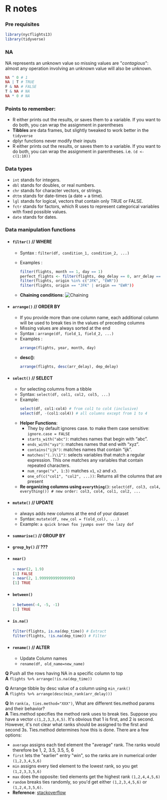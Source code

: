 # R notes

### Pre requisites
```R
library(nycflights13)
library(tidyverse)
```

### NA
NA represents an unknown value so missing values are "_contagious_": almost any operation involving an unknown value will also be unknown.

```R
NA ^ 0 # 1
NA | T # TRUE
F & NA # FALSE
T & NA # NA
NA * 0 # NA
```
### Points to remember:
- R either prints out the results, or saves them to a variable. If you want to do both, you can wrap the assignment in parentheses
- **Tibbles** are data frames, but slightly tweaked to work better in the `tidyverse`
- dplyr functions never modify their inputs
- R either prints out the results, or saves them to a variable. If you want to do both, you can wrap the assignment in parentheses. i.e. `(d <- c(1:10))`

### Data types
 - `int` stands for integers.
 - `dbl` stands for doubles, or real numbers.
 - `chr` stands for character vectors, or strings.
 - `dttm` stands for date-times (a date + a time).
 - `lgl` stands for logical, vectors that contain only TRUE or FALSE.
 - `fctr` stands for factors, which R uses to represent categorical variables with fixed possible values.
 - `date` stands for dates. 

### Data manipulation functions
- #### `filter()` // WHERE
  - Syntax : `filter(df, condition_1, condition_2, ...)`

  - Examples : 
    ```R
    filter(flights, month == 1, day == 1)
    perfect_flights <- filter(flights, dep_delay == 0, arr_delay == 0)
    filter(flights, origin %in% c("JFK", "EWR"))
    filter(flights, origin == "JFK" | origin == "EWR"))
    ```

  - **Chaining conditions**: ![Chaining](http://r4ds.had.co.nz/diagrams/transform-logical.png)
- #### `arrange()` // ORDER BY
  - If you provide more than one column name, each additional column will be used to break ties in the values of preceding columns
  - Missing values are always sorted at the end
  - Syntax : `arrange(df, field_1, field_2, ...)`
  - Examples : 
    ```R
    arrange(flights, year, month, day)
    ```
  - **desc()**:
    ```R
    arrange(flights, desc(arr_delay), dep_delay)
    ```
- #### `select()` // SELECT
  - for selecting columns from a tibble
  - Syntax: `select(df, col1, col2, col5, ...)`
  - Example:
    ```R
    select(df, col1:col4) # from col1 to col4 (inclusive)
    select(df, -(col1:col4)) # all columns except from 1 to 4
    ```
  - **Helper Functions**:
    - They by default ignores case. to make them case sensitive: `ignore.case = FALSE`
    - `starts_with("abc")`: matches names that begin with “abc”.
    - `ends_with("xyz")`: matches names that end with “xyz”.
    - `contains("ijk")`: matches names that contain “ijk”.
    - `matches("(.)\\1")`: selects variables that match a regular expression. This one matches any variables that contain repeated characters.
    - `num_range("x", 1:3)`  matches  `x1`,  `x2`  and  `x3`.
    - `one_of(c("col1", "col2", ...))`: Returns all the columns that are present
  - **Re organizing columns using `everything()`**:
    `select(df, col3, col4, everything()) # new order: col3, col4, col1, col2, ...`

- #### `mutate()` // UPDATE
  - always adds new columns at the end of your dataset
  - Syntax: `mutate(df, new_col = f(old_col), ...)`
  - Example: `a quick brown fox jyumps over the lazy dof`
- #### `summarise()` // GROUP BY
- #### `group_by()` // ???
- #### `near()`
  ```R
  > near(2, 1.9)
  [1] FALSE
  > near(2, 1.999999999999999)
  [1] TRUE
  ```
- #### `between()`
  ```R
  > between(-4, -5, -1)
  [1] TRUE
  ```
- #### `is.na()`
  ```R
  filter(flights, is.na(dep_time)) # Extract
  filter(flights, !is.na(dep_time)) # Filter
  ```
- #### `rename()` // ALTER

  - Update Column names
  - `rename(df, old_name=new_name)`

**Q** Push all the rows having NA in a specific column to top  
**A** `flights %>% arrange(!is.na(dep_time))`

**Q** Arrange tibble by desc value of a column using `min_rank()`  
**A** `flights %>% arrange(desc(min_rank(arr_delay)))`

**Q** In `rank(a, ties.method="XXX")`, What are different ties.method params and their behavior?  
**A** Ties.method specifies the method rank uses to break ties. Suppose you have a vector `c(1,2,3,3,4,5)`. It's obvious that 1 is first, and 2 is second. However, it's not clear what ranks should be assigned to the first and second 3s. Ties.method determines how this is done. There are a few options:
  - `average` assigns each tied element the "average" rank. The ranks would therefore be 1, 2, 3.5, 3.5, 5, 6
  - `first` lets the "earlier" entry "win", so the ranks are in numerical order `(1,2,3,4,5,6)`
  - `min` assigns every tied element to the lowest rank, so you get `(1,2,3,3,5,6)`
  - `max` does the opposite: tied elements get the highest rank `(1,2,4,4,5,6)`
  - `random` breaks ties randomly, so you'd get either `(1,2,3,4,5,6)` or `(1,2,4,3,5,6)`.
  - __Reference__: [stackoverflow](https://stats.stackexchange.com/a/34010)